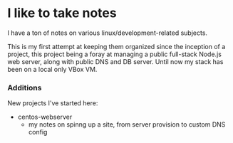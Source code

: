 I like to take notes
====================

I have a ton of notes on various linux/development-related subjects.

This is my first attempt at keeping them organized since the inception of a project,
this project being a foray at managing a public full-stack Node.js web server, along
with public DNS and DB server. Until now my stack has been on a local only VBox VM.


### Additions

New projects I've started here:
- centos-webserver
    - my notes on spinng up a site, from server provision to custom DNS config